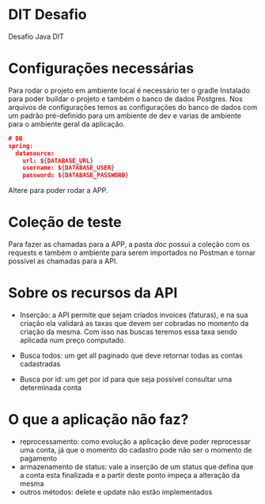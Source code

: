 # DIT Desafio

Desafio Java DIT 


# Configurações necessárias

Para rodar o projeto em ambiente local é necessário ter o gradle Instalado para poder buildar o projeto e também o banco de dados Postgres. Nos arquivos de configurações temos as configurações do banco de dados com um padrão pré-definido para um ambiente de dev e varias de ambiente para o ambiente geral da aplicação. 

```json
# DB
spring:
  datasource:
    url: ${DATABASE_URL}
    username: ${DATABASE_USER}
    password: ${DATABASE_PASSWORD}
```

Altere para poder rodar a APP. 

# Coleção de teste 

Para fazer as chamadas para a APP, a pasta _doc_ possui a coleção com os requests e também o ambiente para serem importados no Postman e tornar possível as chamadas para a API. 


# Sobre os recursos da API 

* Inserção: a API permite que sejam criados invoices (faturas), e na sua criação ela validará as taxas que devem ser cobradas no momento da criação da mesma. Com isso nas buscas teremos essa taxa sendo aplicada num preço computado. 

* Busca todos: um get all paginado que deve retornar todas as contas cadastradas 

* Busca por id: um get por id para que seja possível consultar uma determinada conta

# O que a aplicação não faz? 

* reprocessamento: como evolução a aplicação deve poder reprocessar uma conta, já que o momento do cadastro pode não ser o momento de pagamento
* armazenamento de status: vale a inserção de um status que defina que a conta esta finalizada e a partir deste ponto impeça a alteração da mesma
* outros métodos: delete e update não estão implementados
